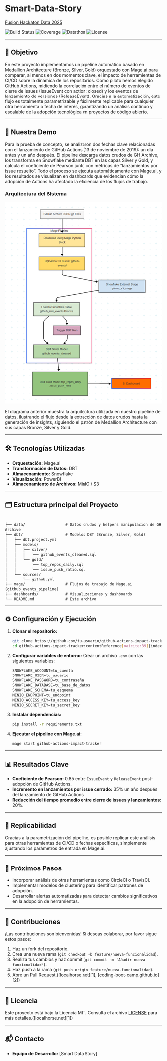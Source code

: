 # Smart-Data-Story
[Fusion Hackaton Data 2025](https://www.gdcfusion.org/)

![Build Status](https://img.shields.io/badge/build-passing-brightgreen) ![Coverage](https://img.shields.io/badge/coverage-92%25-blue) ![Datathon](https://img.shields.io/badge/Datathon-2025-important) ![License](https://img.shields.io/badge/license-MIT-lightgrey)

---

## 🎯 Objetivo

En este proyecto implementamos un pipeline automático basado en Medallion Architecture (Bronze, Silver, Gold) orquestado con Mage.ai para comparar, al menos en dos momentos clave, el impacto de herramientas de CI/CD sobre la dinámica de los repositorios. Como piloto hemos elegido GitHub Actions, midiendo la correlación entre el número de eventos de cierre de issues (IssueEvent con action: closed) y los eventos de lanzamiento de versiones (ReleaseEvent). Gracias a la automatización, este flujo es totalmente parametrizable y fácilmente replicable para cualquier otra herramienta o fecha de interés, garantizando un análisis continuo y escalable de la adopción tecnológica en proyectos de código abierto.

---

## 🧪 Nuestra Demo

Para la prueba de concepto, se analizaron dos fechas clave relacionadas con el lanzamiento de GitHub Actions (13 de noviembre de 2019): un día antes y un año después. El pipeline descarga datos crudos de GH Archive, los transforma en Snowflake mediante DBT en las capas Silver y Gold, y calcula el coeficiente de Pearson junto con métricas de “lanzamientos por issue resuelto”. Todo el proceso se ejecuta automáticamente con Mage.ai, y los resultados se visualizan en dashboards que evidencian cómo la adopción de Actions ha afectado la eficiencia de los flujos de trabajo.

### Arquitectura del Sistema

![Arquitectura del Sistema](flow-chart.png)

El diagrama anterior muestra la arquitectura utilizada en nuestro pipeline de datos, ilustrando el flujo desde la extracción de datos crudos hasta la generación de insights, siguiendo el patrón de Medallion Architecture con sus capas Bronze, Silver y Gold.

---

## 🛠️ Tecnologías Utilizadas

* **Orquestación:** Mage.ai
* **Transformación de Datos:** DBT
* **Almacenamiento:** Snowflake
* **Visualización:** PowerBI
* **Almacenamiento de Archivos:** MinIO / S3

---

## 🗂️ Estructura principal del Proyecto

```

├── data/                  # Datos crudos y helpers manipulacion de GH Archive
├── dbt/                   # Modelos DBT (Bronze, Silver, Gold)
│   ├── dbt.project.yml
│   ├── models/
│   │   ├── silver/
│   │   │   └── github_events_cleaned.sql
│   │   └── gold/
│   │       └── top_repos_daily.sql
│   │       └── issue_push_ratio.sql
│   └── sources/
│       └── github.yml
├── mage/                  # Flujos de trabajo de Mage.ai (github_events_pipeline)
├── dashboards/            # Visualizaciones y dashboards
└── README.md              # Este archivo
```



---

## ⚙️ Configuración y Ejecución

1. **Clonar el repositorio:**

   ```bash
   git clone https://github.com/tu-usuario/github-actions-impact-tracker.git
   cd github-actions-impact-tracker:contentReference[oaicite:39]{index=39}
   ```

2. **Configurar variables de entorno:**
   Crear un archivo `.env` con las siguientes variables:

   ```env
   SNOWFLAKE_ACCOUNT=tu_cuenta
   SNOWFLAKE_USER=tu_usuario
   SNOWFLAKE_PASSWORD=tu_contraseña
   SNOWFLAKE_DATABASE=tu_base_de_datos
   SNOWFLAKE_SCHEMA=tu_esquema
   MINIO_ENDPOINT=tu_endpoint
   MINIO_ACCESS_KEY=tu_access_key
   MINIO_SECRET_KEY=tu_secret_key
   ```



3. **Instalar dependencias:**

   ```bash
   pip install -r requirements.txt
   ```



4. **Ejecutar el pipeline con Mage.ai:**

   ```bash
   mage start github-actions-impact-tracker
   ```



---

## 📊 Resultados Clave

* **Coeficiente de Pearson:** 0.85 entre `IssueEvent` y `ReleaseEvent` post-adopción de GitHub Actions.
* **Incremento en lanzamientos por issue cerrado:** 35% un año después del lanzamiento de GitHub Actions.
* **Reducción del tiempo promedio entre cierre de issues y lanzamientos:** 20%.

---

## 🔄 Replicabilidad

Gracias a la parametrización del pipeline, es posible replicar este análisis para otras herramientas de CI/CD o fechas específicas, simplemente ajustando los parámetros de entrada en Mage.ai.

---

## 📌 Próximos Pasos

* Incorporar análisis de otras herramientas como CircleCI o TravisCI.
* Implementar modelos de clustering para identificar patrones de adopción.
* Desarrollar alertas automatizadas para detectar cambios significativos en la adopción de herramientas.

---

## 🤝 Contribuciones

¡Las contribuciones son bienvenidas! Si deseas colaborar, por favor sigue estos pasos:

1. Haz un fork del repositorio.
2. Crea una nueva rama (`git checkout -b feature/nueva-funcionalidad`).
3. Realiza tus cambios y haz commit (`git commit -m 'Añadir nueva funcionalidad'`).
4. Haz push a la rama (`git push origin feature/nueva-funcionalidad`).
5. Abre un Pull Request.([localhorse.net][1], [coding-boot-camp.github.io][2])

---

## 📄 Licencia

Este proyecto está bajo la Licencia MIT. Consulta el archivo [LICENSE](LICENSE) para más detalles.([localhorse.net][1])

---

## 📬 Contacto

* **Equipo de Desarrollo:** \[Smart Data Story]
